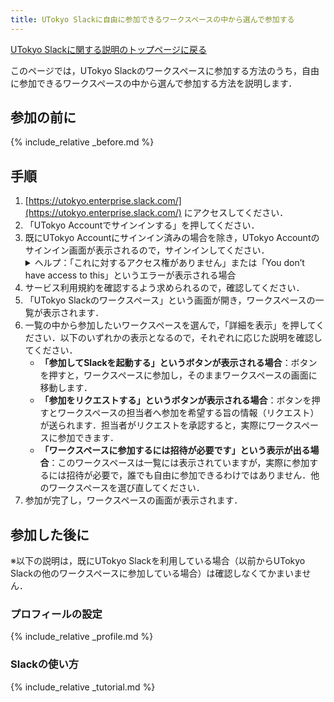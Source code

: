 ```yaml
---
title: UTokyo Slackに自由に参加できるワークスペースの中から選んで参加する
---
```


[UTokyo Slackに関する説明のトップページに戻る](/slack/)

このページでは，UTokyo Slackのワークスペースに参加する方法のうち，自由に参加できるワークスペースの中から選んで参加する方法を説明します．

## 参加の前に

{% include_relative _before.md %}

## 手順

1. [https://utokyo.enterprise.slack.com/](https://utokyo.enterprise.slack.com/) にアクセスしてください．
1. 「UTokyo Accountでサインインする」を押してください．
1. 既にUTokyo Accountにサインイン済みの場合を除き，UTokyo Accountのサインイン画面が表示されるので，サインインしてください．
    <details>
        <summary>ヘルプ：「これに対するアクセス権がありません」または「You don’t have access to this」というエラーが表示される場合</summary>
        UTokyo Slackの利用に必要なUTokyo Accountの多要素認証の申請およびその反映が完了していない可能性があります．「<strong><a href="/utokyo_account/mfa/">UTokyo Accountにおける多要素認証の利用について</a></strong>」のページにある初期設定手順を<strong>最後の「手順4：多要素認証の利用を申請する」まで確実に</strong>行って，UTokyo Accountの多要素認証を有効にしてください．その後，多要素認証の設定が<strong>システムに反映されるまで約40分かかるので，それまでしばらくお待ちください</strong>．
    </details>
1. サービス利用規約を確認するよう求められるので，確認してください．
1. 「UTokyo Slackのワークスペース」という画面が開き，ワークスペースの一覧が表示されます．
1. 一覧の中から参加したいワークスペースを選んで，「詳細を表示」を押してください．以下のいずれかの表示となるので，それぞれに応じた説明を確認してください．
    - **「参加してSlackを起動する」というボタンが表示される場合**：ボタンを押すと，ワークスペースに参加し，そのままワークスペースの画面に移動します．
    - **「参加をリクエストする」というボタンが表示される場合**：ボタンを押すとワークスペースの担当者へ参加を希望する旨の情報（リクエスト）が送られます．担当者がリクエストを承認すると，実際にワークスペースに参加できます．
    - **「ワークスペースに参加するには招待が必要です」という表示が出る場合**：このワークスペースは一覧には表示されていますが，実際に参加するには招待が必要で，誰でも自由に参加できるわけではありません．他のワークスペースを選び直してください．
1. 参加が完了し，ワークスペースの画面が表示されます．

## 参加した後に

※以下の説明は，既にUTokyo Slackを利用している場合（以前からUTokyo Slackの他のワークスペースに参加している場合）は確認しなくてかまいません．

### プロフィールの設定

{% include_relative _profile.md %}

### Slackの使い方

{% include_relative _tutorial.md %}
